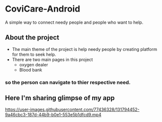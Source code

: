 # CoviCare-Android
 A simple way to connect needy people and people who want to help.
## About the project
- The main theme of the project is help needy people by creating platform for them to seek help.
- There are two main pages in this project 
   - oxygen dealer
   - Blood bank 
 ### so the person can navigate to thier respective need.
 ###
## Here I'm sharing glimpse of my app
https://user-images.githubusercontent.com/77436328/131794452-9a46cbc3-187d-44b9-b0e1-553e5b1dfcd9.mp4


